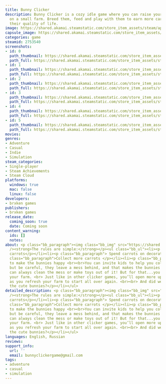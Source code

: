 ```yaml
---
title: Bunny Clicker
description: Bunny Clicker is a cozy idle game where you can raise your cute bunnies
  on a small farm. Breed them, feed and play with them to earn more carrots and improve
  their quality of life.
image: https://shared.akamai.steamstatic.com/store_item_assets/steam/apps/2753540/header.jpg?t=1731336820
capsule_image: https://shared.akamai.steamstatic.com/store_item_assets/steam/apps/2753540/e04b9c40560253a5ee1faa6758b093dbb78b7814/capsule_231x87.jpg?t=1731336820
categories: game
steamid: 2753540
screenshots:
- id: 0
  path_thumbnail: https://shared.akamai.steamstatic.com/store_item_assets/steam/apps/2753540/ss_ad2a4727cbac0d2268d67e37b1a73d4c378f0a90.600x338.jpg?t=1731336820
  path_full: https://shared.akamai.steamstatic.com/store_item_assets/steam/apps/2753540/ss_ad2a4727cbac0d2268d67e37b1a73d4c378f0a90.1920x1080.jpg?t=1731336820
- id: 1
  path_thumbnail: https://shared.akamai.steamstatic.com/store_item_assets/steam/apps/2753540/ss_657ba41fddedef6737e0c48d1e93a9ae08aafe76.600x338.jpg?t=1731336820
  path_full: https://shared.akamai.steamstatic.com/store_item_assets/steam/apps/2753540/ss_657ba41fddedef6737e0c48d1e93a9ae08aafe76.1920x1080.jpg?t=1731336820
- id: 2
  path_thumbnail: https://shared.akamai.steamstatic.com/store_item_assets/steam/apps/2753540/ss_c96bc943e15d772a6c7351e686e5fa8a9883379d.600x338.jpg?t=1731336820
  path_full: https://shared.akamai.steamstatic.com/store_item_assets/steam/apps/2753540/ss_c96bc943e15d772a6c7351e686e5fa8a9883379d.1920x1080.jpg?t=1731336820
- id: 3
  path_thumbnail: https://shared.akamai.steamstatic.com/store_item_assets/steam/apps/2753540/ss_b15bf3a406883bc453503421258c3a4ddcd076a7.600x338.jpg?t=1731336820
  path_full: https://shared.akamai.steamstatic.com/store_item_assets/steam/apps/2753540/ss_b15bf3a406883bc453503421258c3a4ddcd076a7.1920x1080.jpg?t=1731336820
- id: 4
  path_thumbnail: https://shared.akamai.steamstatic.com/store_item_assets/steam/apps/2753540/ss_290270a80ce7beaefdad15f69e9bc053adcd8ace.600x338.jpg?t=1731336820
  path_full: https://shared.akamai.steamstatic.com/store_item_assets/steam/apps/2753540/ss_290270a80ce7beaefdad15f69e9bc053adcd8ace.1920x1080.jpg?t=1731336820
- id: 5
  path_thumbnail: https://shared.akamai.steamstatic.com/store_item_assets/steam/apps/2753540/ss_41ecbf8003caee3ee7b4ec9fec2951916e9dd343.600x338.jpg?t=1731336820
  path_full: https://shared.akamai.steamstatic.com/store_item_assets/steam/apps/2753540/ss_41ecbf8003caee3ee7b4ec9fec2951916e9dd343.1920x1080.jpg?t=1731336820
movies:
genres:
- Adventure
- Casual
- Indie
- Simulation
steam_categories:
- Single-player
- Steam Achievements
- Steam Cloud
platforms:
  windows: true
  mac: false
  linux: false
developers:
- brxken games
publishers:
- brxken games
release_date:
  coming_soon: true
  date: Coming soon
content_warning:
  ids: []
  notes:
about: <p class="bb_paragraph"><img class="bb_img" src="https://shared.akamai.steamstatic.com/store_item_assets/steam/apps/2753540/extras/Click9.gif?t=1731336820"
  /><strong>The rules are simple:</strong></p><ul class="bb_ul"><li><p class="bb_paragraph">Collect
  carrots</p></li><li><p class="bb_paragraph"> Spend carrots on decorations and upgrades</p></li><li><p
  class="bb_paragraph">Collect more carrots </p></li><li><p class="bb_paragraph">Try
  to make the bunnies happy <br><br>You can invite kids to help you collect carrots,
  but be careful, they leave a mess behind, and that makes the bunnies unhappy. You
  can always clean the mess or make toys out of it! But for that...you need to upgrade
  your farm. <br> Just like in other clicker games, you’ll open more upgrades as soon
  as you refresh your farm to start all over again. <br><br> And did we tell you about
  the cute bunnies?</p></li></ul>
detailed_description: <p class="bb_paragraph"><img class="bb_img" src="https://shared.akamai.steamstatic.com/store_item_assets/steam/apps/2753540/extras/Click9.gif?t=1731336820"
  /><strong>The rules are simple:</strong></p><ul class="bb_ul"><li><p class="bb_paragraph">Collect
  carrots</p></li><li><p class="bb_paragraph"> Spend carrots on decorations and upgrades</p></li><li><p
  class="bb_paragraph">Collect more carrots </p></li><li><p class="bb_paragraph">Try
  to make the bunnies happy <br><br>You can invite kids to help you collect carrots,
  but be careful, they leave a mess behind, and that makes the bunnies unhappy. You
  can always clean the mess or make toys out of it! But for that...you need to upgrade
  your farm. <br> Just like in other clicker games, you’ll open more upgrades as soon
  as you refresh your farm to start all over again. <br><br> And did we tell you about
  the cute bunnies?</p></li></ul>
languages: English, Russian
reviews:
support_info:
  url: ''
  email: bunnyclickergame@gmail.com
tags:
- adventure
- casual
- simulation
---
```



